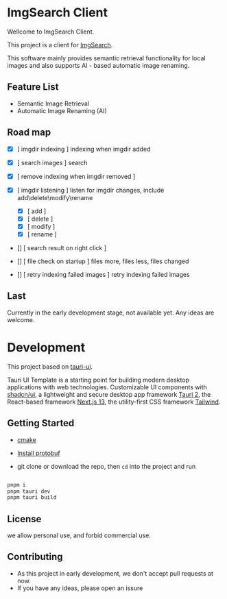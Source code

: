 # ImgSearch Client

Wellcome to ImgSearch Client.

This project is a client for [ImgSearch](https://imgsearch.dev/).

This software mainly provides semantic retrieval functionality for local images and also supports AI - based automatic image renaming. 

## Feature List

- Semantic Image Retrieval 
- Automatic Image Renaming (AI) 

## Road map

- [x] [ imgdir indexing ] indexing when imgdir added
- [x] [ search images ] search
- [x] [ remove indexing when imgdir removed ]

- [x] [ imgdir listening ] listen for imgdir changes, include add\delete\modify\rename
  - [x] [ add ] 
  - [x] [ delete ] 
  - [x] [ modify ]
  - [x] [ rename ] 

- [] [ search result on right click ]

- [] [ file check on startup ] files more, files less, files changed
- [] [ retry indexing failed images ] retry indexing failed images


## Last
Currently in the early development stage, not available yet. Any ideas are welcome.


# Development

This project based on [tauri-ui](https://github.com/agmmnn/tauri-ui).

Tauri UI Template is a starting point for building modern desktop applications with web technologies. Customizable UI components with [shadcn/ui](https://github.com/shadcn/ui), a lightweight and secure desktop app framework [Tauri 2](https://github.com/tauri-apps/tauri), the React-based framework [Next.js 13](https://beta.nextjs.org/docs), the utility-first CSS framework [Tailwind](https://tailwindcss.com/).

## Getting Started

* [cmake](https://cmake.org/download/)

* [Install protobuf](https://protobuf.dev/installation/)

* git clone or download the repo, then `cd` into the project and run

```bash

pnpm i
pnpm tauri dev
pnpm tauri build

```

## License

we allow personal use, and forbid commercial use.

## Contributing

* As this project in early development, we don't accept pull requests at now. 
* If you have any ideas, please open an issure
